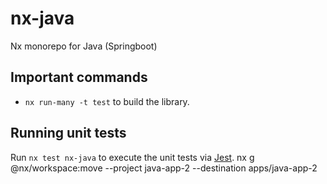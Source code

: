 # nx-java

Nx monorepo for Java (Springboot)

## Important commands

- `nx run-many -t test` to build the library.

## Running unit tests

Run `nx test nx-java` to execute the unit tests via [Jest](https://jestjs.io).
nx g @nx/workspace:move --project java-app-2 --destination apps/java-app-2
